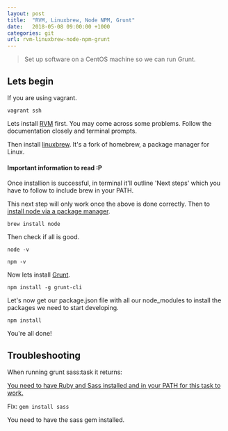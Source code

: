 ```yaml
---
layout: post
title:  "RVM, Linuxbrew, Node NPM, Grunt"
date:   2018-05-08 09:00:00 +1000
categories: git
url: rvm-linuxbrew-node-npm-grunt
---
```


<blockquote class="blockquote">
    Set up software on a CentOS machine so we can run Grunt.
</blockquote>

## Lets begin

If you are using vagrant.

```
vagrant ssh
```

Lets install <a target="_blank" href="https://rvm.io/rvm/install" target="blank">RVM</a> first. You may come across some problems. Follow the documentation closely and terminal prompts.

Then install <a target="_blank" href="http://linuxbrew.sh/">linuxbrew</a>. It's a fork of homebrew, a package manager for Linux.

<div class="alert alert-warning">
    <h4 class="alert-heading mt-2 mb-3"><i class="fas fa-info-circle mr-2"></i> Important information to read :P</h4>
    <p class="mb-0">Once installion is successful, in terminal it'll outline 'Next steps' which you have to follow to include brew in your PATH.</p>
</div>

This next step will only work once the above is done correctly. Then to <a target="_blank" href="https://nodejs.org/en/download/package-manager/#macos">install node via a package manager</a>.

```
brew install node
```

Then check if all is good.


```
node -v
```

```
npm -v
```

Now lets install <a target="_blank" href="https://gruntjs.com/getting-started">Grunt</a>.

```
npm install -g grunt-cli
```

Let's now get our package.json file with all our node_modules to install the packages we need to start developing.

```
npm install
```

You're all done!

## Troubleshooting

When running grunt sass:task it returns:

<a href="https://github.com/gruntjs/grunt-contrib-sass/issues/229" target="_blank">You need to have Ruby and Sass installed and in your PATH for this task to work.</a>

Fix:  ```gem install sass```

You need to have the sass gem installed.
